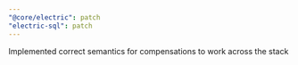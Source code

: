 ```yaml
---
"@core/electric": patch
"electric-sql": patch
---
```


Implemented correct semantics for compensations to work across the stack
